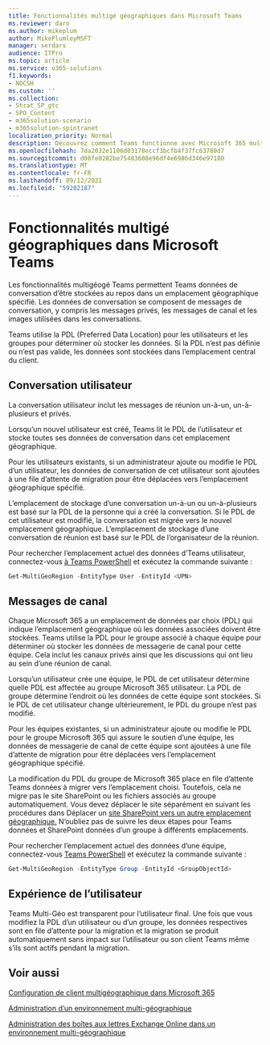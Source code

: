 ```yaml
---
title: Fonctionnalités multigé géographiques dans Microsoft Teams
ms.reviewer: daro
ms.author: mikeplum
author: MikePlumleyMSFT
manager: serdars
audience: ITPro
ms.topic: article
ms.service: o365-solutions
f1.keywords:
- NOCSH
ms.custom: ''
ms.collection:
- Strat_SP_gtc
- SPO_Content
- m365solution-scenario
- m365solution-spintranet
localization_priority: Normal
description: Découvrez comment Teams fonctionne avec Microsoft 365 multigéogé.
ms.openlocfilehash: 7da2032e1106d03178eccf3bcfb4f37fc63780d7
ms.sourcegitcommit: d08fe0282be75483608e96df4e6986d346e97180
ms.translationtype: MT
ms.contentlocale: fr-FR
ms.lasthandoff: 09/12/2021
ms.locfileid: "59202187"
---
```

# <a name="multi-geo-capabilities-in-microsoft-teams"></a>Fonctionnalités multigé géographiques dans Microsoft Teams

Les fonctionnalités multigéogé Teams permettent Teams données de conversation d’être stockées au repos dans un emplacement géographique spécifié. Les données de conversation se composent de messages de conversation, y compris les messages privés, les messages de canal et les images utilisées dans les conversations.

Teams utilise la PDL (Preferred Data Location) pour les utilisateurs et les groupes pour déterminer où stocker les données. Si la PDL n’est pas définie ou n’est pas valide, les données sont stockées dans l’emplacement central du client.

## <a name="user-chat"></a>Conversation utilisateur

La conversation utilisateur inclut les messages de réunion un-à-un, un-à-plusieurs et privés.

Lorsqu’un nouvel utilisateur est créé, Teams lit le PDL de l’utilisateur et stocke toutes ses données de conversation dans cet emplacement géographique.

Pour les utilisateurs existants, si un administrateur ajoute ou modifie le PDL d’un utilisateur, les données de conversation de cet utilisateur sont ajoutées à une file d’attente de migration pour être déplacées vers l’emplacement géographique spécifié.

L’emplacement de stockage d’une conversation un-à-un ou un-à-plusieurs est basé sur la PDL de la personne qui a créé la conversation. Si le PDL de cet utilisateur est modifié, la conversation est migrée vers le nouvel emplacement géographique. L’emplacement de stockage d’une conversation de réunion est basé sur le PDL de l’organisateur de la réunion.

Pour rechercher l’emplacement actuel des données d’Teams utilisateur, connectez-vous [à Teams PowerShell](/powershell/module/teams/connect-microsoftteams) et exécutez la commande suivante :

```PowerShell
Get-MultiGeoRegion -EntityType User -EntityId <UPN>
```

## <a name="channel-messages"></a>Messages de canal

Chaque Microsoft 365 a un emplacement de données par choix (PDL) qui indique l’emplacement géographique où les données associées doivent être stockées. Teams utilise la PDL pour le groupe associé à chaque équipe pour déterminer où stocker les données de messagerie de canal pour cette équipe. Cela inclut les canaux privés ainsi que les discussions qui ont lieu au sein d’une réunion de canal.

Lorsqu’un utilisateur crée une équipe, le PDL de cet utilisateur détermine quelle PDL est affectée au groupe Microsoft 365 utilisateur. La PDL de groupe détermine l’endroit où les données de cette équipe sont stockées. Si le PDL de cet utilisateur change ultérieurement, le PDL du groupe n’est pas modifié.

Pour les équipes existantes, si un administrateur ajoute ou modifie le PDL pour le groupe Microsoft 365 qui assure le soutien d’une équipe, les données de messagerie de canal de cette équipe sont ajoutées à une file d’attente de migration pour être déplacées vers l’emplacement géographique spécifié.

La modification du PDL du groupe de Microsoft 365 place en file d’attente Teams données à migrer vers l’emplacement choisi. Toutefois, cela ne migre pas le site SharePoint ou les fichiers associés au groupe automatiquement. Vous devez déplacer le site séparément en suivant les procédures dans Déplacer un [site SharePoint vers un autre emplacement géographique.](/microsoft-365/enterprise/move-sharepoint-between-geo-locations) N’oubliez pas de suivre les deux étapes pour Teams données et SharePoint données d’un groupe à différents emplacements.

Pour rechercher l’emplacement actuel des données d’une équipe, connectez-vous [Teams PowerShell](/powershell/module/teams/connect-microsoftteams) et exécutez la commande suivante :

```PowerShell
Get-MultiGeoRegion -EntityType Group -EntityId <GroupObjectId>
```

## <a name="user-experience"></a>Expérience de l’utilisateur

Teams Multi-Géo est transparent pour l’utilisateur final. Une fois que vous modifiez la PDL d’un utilisateur ou d’un groupe, les données respectives sont en file d’attente pour la migration et la migration se produit automatiquement sans impact sur l’utilisateur ou son client Teams même s’ils sont actifs pendant la migration.

## <a name="see-also"></a>Voir aussi

[Configuration de client multigéographique dans Microsoft 365](/microsoft-365/enterprise/multi-geo-tenant-configuration)

[Administration d’un environnement multi-géographique](administering-a-multi-geo-environment.md)

[Administration des boîtes aux lettres Exchange Online dans un environnement multi-géographique](administering-exchange-online-multi-geo.md)
